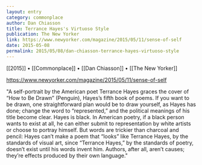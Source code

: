 ```yaml
---
layout: entry
category: commonplace
author: Dan Chiasson
title: Terrance Hayes's Virtuoso Style
publication: The New Yorker
link: https://www.newyorker.com/magazine/2015/05/11/sense-of-self
date: 2015-05-08
permalink: 2015/05/08/dan-chiasson-terrance-hayes-virtuoso-style
---
```


[[2015]] • [[Commonplace]] • [[Dan Chiasson]] • [[The New Yorker]] 

https://www.newyorker.com/magazine/2015/05/11/sense-of-self

"A self-portrait by the American poet Terrance Hayes graces the cover of “How to Be Drawn” (Penguin), Hayes’s fifth book of poems. If you want to be drawn, one straightforward plan would be to draw yourself, as Hayes has done; change the word to “represented,” and the political meanings of his title become clear. Hayes is black. In American poetry, if a black person wants to exist at all, he can either submit to representation by white artists or choose to portray himself. But words are trickier than charcoal and pencil: Hayes can’t make a poem that “looks” like Terrance Hayes, by the standards of visual art, since “Terrance Hayes,” by the standards of poetry, doesn’t exist until his words invent him. Authors, after all, aren’t causes; they’re effects produced by their own language."
 
 
